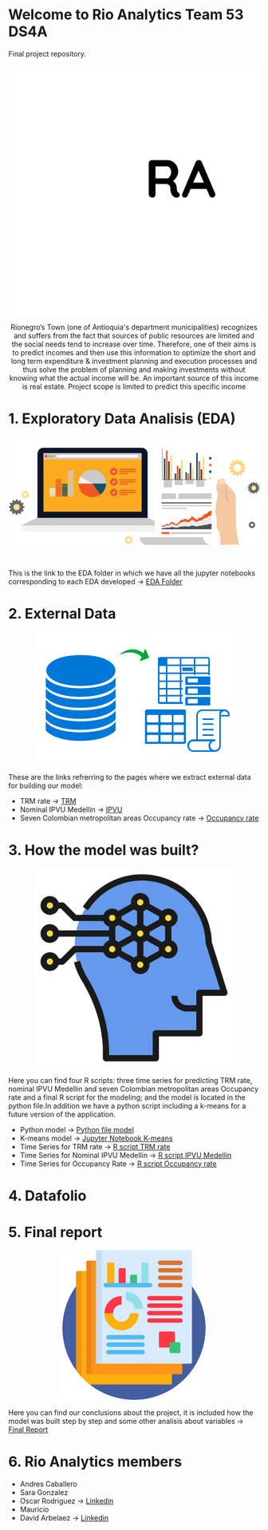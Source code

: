 # Welcome to Rio Analytics Team 53 DS4A

Final project repository.

<p align="center">
<img src="Images/logo.png" width="500" height="500" class="center">
 </p>
 
 <p align="center">
Rionegro’s Town (one of Antioquia's department municipalities) recognizes and suffers from the fact  that sources of public resources are limited and the social needs tend to increase over time. Therefore, one of their aims is to predict incomes and then use this information to optimize the short and long term expenditure & investment planning and execution processes and thus solve the problem of planning and making investments without knowing what the actual income will be. An important source of this income is real estate. Project scope is limited to predict this specific income
 </p>




# 1. Exploratory Data Analisis (EDA)

<p align="center">
<img src="Images/EDA_Icon.png" class="center">
 </p><br/>


This is the link to the EDA folder in which we have all the jupyter notebooks corresponding to each EDA developed -> [EDA Folder](./EDA)

# 2. External Data

<p align="center">
<img src="Images/extrac_data.png" class="center">
 </p>


These are the links refrerring to the pages where we extract external data for building our model:
 - TRM rate -> [TRM](https://www.banrep.gov.co/es/estadisticas/trm)
 - Nominal IPVU Medellin -> [IPVU](https://www.banrep.gov.co/es/estadisticas/indice-precios-vivienda-usada-ipvu)
 - Seven Colombian metropolitan areas Occupancy rate -> [Occupancy rate](https://www.banrep.gov.co/es/estadisticas/tasas-ocupacion-y-desempleo)

# 3. How the model was built?

<p align="center">
<img src="Images/machine-learning.png" width=400 height=400 class="center">
 </p>

 Here you can find four R scripts: three time series for predicting TRM rate, nominal IPVU Medellin and seven Colombian metropolitan areas Occupancy rate and a final R script for the modeling; and the model is located in the python file.In addition we have a python script including a k-means for a future version of the application.
 
  - Python model -> [Python file model](./Model/Model.py)
  - K-means model -> [Jupyter Notebook K-means](./Model/Cluster%20predial.ipynb)
  - Time Series for TRM rate ->  [R script TRM rate](./Model/Cluster%20predial.ipynb)
  - Time Series for Nominal IPVU Medellin -> [R script IPVU Medellin](./Model/Cluster%20predial.ipynb)
  - Time Series for Occupancy Rate -> [R script Occupancy rate](./Model/Cluster%20predial.ipynb)

# 4. Datafolio

# 5. Final report

 <p align="center">
<img src="Images/report.png" width=300 height=300 class="center">
 </p>



 Here you can find our conclusions about the project, it is included how the model was built step by step and some other analisis about variables -> 
 [Final Report](./FinalReport/FinalReport.pdf) 
 
 # 6. Rio Analytics members
  - Andres Caballero
  - Sara Gonzalez
  - Oscar Rodriguez -> [Linkedin](www.linkedin.com/in/oscar-julian-rodriguez-cardenas-5b2b721bb)
  - Mauricio 
  - David Arbelaez -> [Linkedin](http://www.linkedin.com/in/david-arbelaez-2aab30a7)
 









